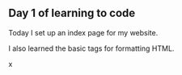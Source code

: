 <h2>Day 1 of learning to code </h2>

Today I set up an index page for my website.

I also learned the basic tags for formatting HTML.

  x

